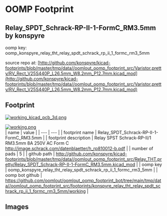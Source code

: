 # OOMP Footprint  
## Relay_SPDT_Schrack-RP-II-1-FormC_RM3.5mm  by konspyre  
  
oomp key: oomp_konspyre_relay_tht_relay_spdt_schrack_rp_ii_1_formc_rm3_5mm  
  
source repo at: [http://github.com/konspyre/kicad-footprints/blob/master/tmp/data//oomlout_oomp_footprint_src/Varistor.pretty/RV_Rect_V25S440P_L26.5mm_W8.2mm_P12.7mm.kicad_mod](http://github.com/konspyre/kicad-footprints/blob/master/tmp/data//oomlout_oomp_footprint_src/Varistor.pretty/RV_Rect_V25S440P_L26.5mm_W8.2mm_P12.7mm.kicad_mod)  
## Footprint  
  
[![working_kicad_pcb_3d.png](working_kicad_pcb_3d_600.png)](working_kicad_pcb_3d.png)  
  
[![working.png](working_600.png)](working.png)  
| name | value | 
| --- | --- | 
| footprint name | Relay_SPDT_Schrack-RP-II-1-FormC_RM3.5mm | 
| footprint description | Relay SPST Schrack-RP-II/1 RM3.5mm 8A 250V AC Form C http://image.schrack.com/datenblaetter/h_rp810012-b.pdf | 
| number of pads | 5 | 
| github path | http://github.com/konspyre/kicad-footprints/blob/master/tmp/data//oomlout_oomp_footprint_src/Relay_THT.pretty/Relay_SPDT_Schrack-RP-II-1-FormC_RM3.5mm.kicad_mod | 
| oomp key | oomp_konspyre_relay_tht_relay_spdt_schrack_rp_ii_1_formc_rm3_5mm | 
| oomp bot github | https://github.com/oomlout/oomlout_oomp_footprint_bot/tree/main/tmp/data//oomlout_oomp_footprint_src/footprints/konspyre_relay_tht_relay_spdt_schrack_rp_ii_1_formc_rm3_5mm/working | 
## Images  
